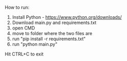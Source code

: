 How to run:

1. Install Python - https://www.python.org/downloads/
2. Download main.py and requirements.txt
2. open CMD
3. move to folder where the two files are
4. run "pip install -r requirements.txt"
5. run "python main.py"

Hit CTRL+C to exit
